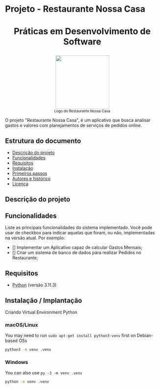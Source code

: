 # Projeto - Restaurante Nossa Casa

# <p align="center"> Práticas em Desenvolvimento de Software <br/>  </p>

<p align="center">
  <img src="https://github.com/rafael-torres-nantes/Projeto-Restaurante-Nossa-Casa/assets/58231791/5cf2dc33-fad7-4015-80ff-4f5443d2d68a" height="175px" />
  <br/>
  <small>Logo do Restaurante Nossa Casa </small>
</p>

O projeto "Restaurante Nossa Casa", é um aplicativo que busca analisar gastos e valores com planejamentos de serviços de pedidos online.

## Estrutura do documento

- [Descrição do projeto](#descri%C3%A7%C3%A3o-do-projeto)
- [Funcionalidades](#funcionalidades)
- [Requisitos](#requisitos)
- [Instalação](#instala%C3%A7%C3%A3o--implanta%C3%A7%C3%A3o)
- [Primeiros passos](#primeiros-passos)
- [Autores e histórico](#autores-e-hist%C3%B3rico)
- [Licença](#licen%C3%A7a)

## Descrição do projeto



## Funcionalidades

Liste as principais funcionalidades do sistema implementado. Você pode usar de checkbox para indicar aquelas que foram, ou não, implementadas na versão atual. Por exemplo:

- [] Implementar um Aplicativo capaz de calcular Gastos Mensais;
- [] Criar um sistema de banco de dados para realizar Pedidos no Restaurante;

## Requisitos

- [Python](https://www.python.org/downloads/) (versão 3.11.3)

## Instalação / Implantação

Criando Virtual Environment Python 

### macOS/Linux
You may need to run `sudo apt-get install python3-venv` first on Debian-based OSs
```bash
python3 -m venv .venv
```

### Windows
You can also use `py -3 -m venv .venv`
```bash
python -m venv .venv
```
